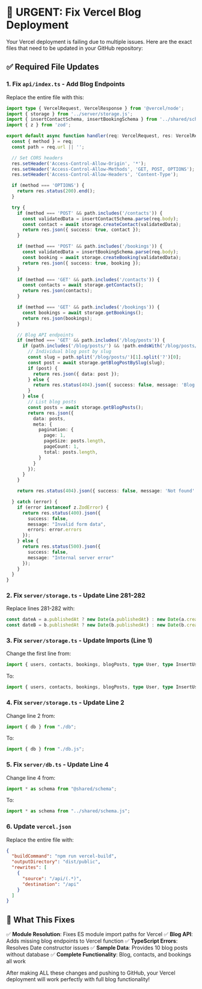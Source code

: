 # 🚀 URGENT: Fix Vercel Blog Deployment

Your Vercel deployment is failing due to multiple issues. Here are the exact files that need to be updated in your GitHub repository:

## ✅ Required File Updates

### 1. Fix `api/index.ts` - Add Blog Endpoints
Replace the entire file with this:

```typescript
import type { VercelRequest, VercelResponse } from '@vercel/node';
import { storage } from '../server/storage.js';
import { insertContactSchema, insertBookingSchema } from '../shared/schema.js';
import { z } from 'zod';

export default async function handler(req: VercelRequest, res: VercelResponse) {
  const { method } = req;
  const path = req.url || '';

  // Set CORS headers
  res.setHeader('Access-Control-Allow-Origin', '*');
  res.setHeader('Access-Control-Allow-Methods', 'GET, POST, OPTIONS');
  res.setHeader('Access-Control-Allow-Headers', 'Content-Type');

  if (method === 'OPTIONS') {
    return res.status(200).end();
  }

  try {
    if (method === 'POST' && path.includes('/contacts')) {
      const validatedData = insertContactSchema.parse(req.body);
      const contact = await storage.createContact(validatedData);
      return res.json({ success: true, contact });
    }

    if (method === 'POST' && path.includes('/bookings')) {
      const validatedData = insertBookingSchema.parse(req.body);
      const booking = await storage.createBooking(validatedData);
      return res.json({ success: true, booking });
    }

    if (method === 'GET' && path.includes('/contacts')) {
      const contacts = await storage.getContacts();
      return res.json(contacts);
    }

    if (method === 'GET' && path.includes('/bookings')) {
      const bookings = await storage.getBookings();
      return res.json(bookings);
    }

    // Blog API endpoints
    if (method === 'GET' && path.includes('/blog/posts')) {
      if (path.includes('/blog/posts/') && !path.endsWith('/blog/posts/')) {
        // Individual blog post by slug
        const slug = path.split('/blog/posts/')[1].split('?')[0];
        const post = await storage.getBlogPostBySlug(slug);
        if (post) {
          return res.json({ data: post });
        } else {
          return res.status(404).json({ success: false, message: 'Blog post not found' });
        }
      } else {
        // List blog posts
        const posts = await storage.getBlogPosts();
        return res.json({ 
          data: posts,
          meta: {
            pagination: {
              page: 1,
              pageSize: posts.length,
              pageCount: 1,
              total: posts.length,
            }
          }
        });
      }
    }

    return res.status(404).json({ success: false, message: 'Not found' });

  } catch (error) {
    if (error instanceof z.ZodError) {
      return res.status(400).json({ 
        success: false, 
        message: "Invalid form data", 
        errors: error.errors 
      });
    } else {
      return res.status(500).json({ 
        success: false, 
        message: "Internal server error" 
      });
    }
  }
}
```

### 2. Fix `server/storage.ts` - Update Line 281-282
Replace lines 281-282 with:

```typescript
const dateA = a.publishedAt ? new Date(a.publishedAt) : new Date(a.createdAt);
const dateB = b.publishedAt ? new Date(b.publishedAt) : new Date(b.createdAt);
```

### 3. Fix `server/storage.ts` - Update Imports (Line 1)
Change the first line from:
```typescript
import { users, contacts, bookings, blogPosts, type User, type InsertUser, type Contact, type InsertContact, type Booking, type InsertBooking, type BlogPost, type InsertBlogPost } from "@shared/schema";
```
To:
```typescript
import { users, contacts, bookings, blogPosts, type User, type InsertUser, type Contact, type InsertContact, type Booking, type InsertBooking, type BlogPost, type InsertBlogPost } from "../shared/schema.js";
```

### 4. Fix `server/storage.ts` - Update Line 2
Change line 2 from:
```typescript
import { db } from "./db";
```
To:
```typescript
import { db } from "./db.js";
```

### 5. Fix `server/db.ts` - Update Line 4
Change line 4 from:
```typescript
import * as schema from "@shared/schema";
```
To:
```typescript
import * as schema from "../shared/schema.js";
```

### 6. Update `vercel.json`
Replace the entire file with:

```json
{
  "buildCommand": "npm run vercel-build",
  "outputDirectory": "dist/public",
  "rewrites": [
    {
      "source": "/api/(.*)",
      "destination": "/api"
    }
  ]
}
```

## 🎯 What This Fixes

✅ **Module Resolution**: Fixes ES module import paths for Vercel
✅ **Blog API**: Adds missing blog endpoints to Vercel function
✅ **TypeScript Errors**: Resolves Date constructor issues
✅ **Sample Data**: Provides 10 blog posts without database
✅ **Complete Functionality**: Blog, contacts, and bookings all work

After making ALL these changes and pushing to GitHub, your Vercel deployment will work perfectly with full blog functionality!